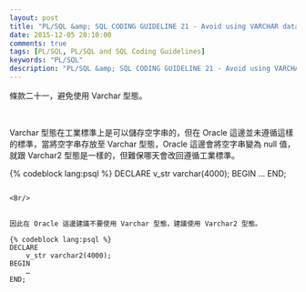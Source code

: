 ```yaml
---
layout: post
title: "PL/SQL &amp; SQL CODING GUIDELINE 21 - Avoid using VARCHAR data type"
date: 2015-12-05 20:10:00
comments: true
tags: [PL/SQL, PL/SQL and SQL Coding Guidelines]
keywords: "PL/SQL"
description: "PL/SQL &amp; SQL CODING GUIDELINE 21 - Avoid using VARCHAR data type"
---
```


條款二十一，避免使用 Varchar 型態。  

<!-- More -->

<br/>


Varchar 型態在工業標準上是可以儲存空字串的，但在 Oracle 這邊並未遵循這樣的標準，當將空字串存放至 Varchar 型態，Oracle 這邊會將空字串變為 null 值，就跟 Varchar2 型態是一樣的，但難保哪天會改回遵循工業標準。  

{% codeblock lang:psql %}
DECLARE 
    v_str varchar(4000);
BEGIN 
    …
END;
```

<Br/>


因此在 Oracle 這邊建議不要使用 Varchar 型態，建議使用 Varchar2 型態。

{% codeblock lang:psql %}
DECLARE 
    v_str varchar2(4000); 
BEGIN 
    …
END;
```
